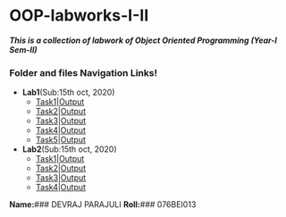 # OOP-labworks-I-II
***This is a collection of labwork of Object Oriented Programming (Year-I Sem-II)***
### Folder and files Navigation Links!
* **Lab1**(Sub:15th oct, 2020)
  * [Task1](/lab1/task1.c)|[Output](/lab1/Output/task1.jpg)
  * [Task2](/lab1/task2.c)|[Output](/lab1/Output/task2.jpg)
  * [Task3](/lab1/task3.cpp)|[Output](/lab1/Output/task3.jpg)
  * [Task4](/lab1/task4.cpp)|[Output](/lab1/Output/task4.jpg)
  * [Task5](/lab1/task5.cpp)|[Output](/lab1/Output/task5.jpg)
* **Lab2**(Sub:15th oct, 2020)
  * [Task1](/lab2/task1.cpp)|[Output](/lab2/Output/task1.jpg)
  * [Task2](/lab2/task2.cpp)|[Output](/lab2/Output/task2.jpg)
  * [Task3](/lab2/task3.cpp)|[Output](/lab2/Output/task3.jpg)
  * [Task4](/lab2/task4.cpp)|[Output](/lab2/Output/task4.jpg)
  
  
**Name:**### DEVRAJ PARAJULI
**Roll:**### 076BEI013 
